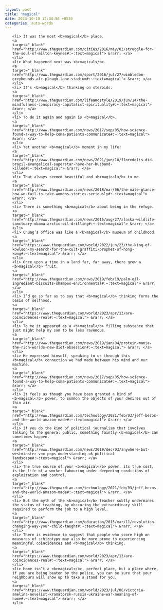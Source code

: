 ```yaml
---
layout: post
title: "magical"
date: 2023-10-10 12:34:56 +0530
categories: auto-words
---
```

<ol>

    <li> It was the most <b>magical</b> place.
    <a 
    target="_blank" 
    href="http://www.theguardian.com/cities/2016/may/03/struggle-for-the-soul-of-milton-keynes#:~:text=magical"> &rarr; </a>
    </li>
    <li> What happened next was <b>magical</b>.
    <a 
    target="_blank" 
    href="http://www.theguardian.com/sport/2016/jul/27/wimbledon-greyhounds-afc-plough-lane-stadium#:~:text=magical"> &rarr; </a>
    </li>
    <li> It’s <b>magical</b> thinking on steroids.
    <a 
    target="_blank" 
    href="http://www.theguardian.com/lifeandstyle/2019/jun/14/the-mindfulness-conspiracy-capitalist-spirituality#:~:text=magical"> &rarr; </a>
    </li>
    <li> To do it again and again is <b>magical</b>.
    <a 
    target="_blank" 
    href="http://www.theguardian.com/news/2017/sep/05/how-science-found-a-way-to-help-coma-patients-communicate#:~:text=magical"> &rarr; </a>
    </li>
    <li> Yet another <b>magical</b> moment in my life!
    <a 
    target="_blank" 
    href="http://www.theguardian.com/news/2021/jun/10/floredelis-did-brazil-evangelical-superstar-have-her-husband-killed#:~:text=magical"> &rarr; </a>
    </li>
    <li> That always seemed beautiful and <b>magical</b> to me.
    <a 
    target="_blank" 
    href="http://www.theguardian.com/news/2018/mar/06/the-male-glance-how-we-fail-to-take-womens-stories-seriously#:~:text=magical"> &rarr; </a>
    </li>
    <li> There is something <b>magical</b> about being in the refuge.
    <a 
    target="_blank" 
    href="http://www.theguardian.com/news/2015/aug/27/alaska-wildlife-sanctuary-obama-arctic-oil-drilling#:~:text=magical"> &rarr; </a>
    </li>
    <li> Chung’s office was like a <b>magical</b> museum of childhood.
    <a 
    target="_blank" 
    href="https://www.theguardian.com/world/2022/jun/23/the-king-of-kowloon-my-search-for-the-cult-graffiti-prophet-of-hong-kong#:~:text=magical"> &rarr; </a>
    </li>
    <li> Once upon a time in a land far, far away, there grew a <b>magical</b> fruit.
    <a 
    target="_blank" 
    href="http://www.theguardian.com/news/2019/feb/19/palm-oil-ingredient-biscuits-shampoo-environmental#:~:text=magical"> &rarr; </a>
    </li>
    <li> I’d go so far as to say that <b>magical</b> thinking forms the basis of selfhood.
    <a 
    target="_blank" 
    href="https://www.theguardian.com/world/2023/apr/13/are-coincidences-real#:~:text=magical"> &rarr; </a>
    </li>
    <li> To me it appeared as a <b>magical</b> filling substance that just might help my son to be less ravenous.
    <a 
    target="_blank" 
    href="http://www.theguardian.com/news/2019/jan/04/protein-mania-the-rich-worlds-new-diet-obsession#:~:text=magical"> &rarr; </a>
    </li>
    <li> He expressed himself, speaking to us through this <b>magical</b> connection we had made between his mind and our machine.
    <a 
    target="_blank" 
    href="http://www.theguardian.com/news/2017/sep/05/how-science-found-a-way-to-help-coma-patients-communicate#:~:text=magical"> &rarr; </a>
    </li>
    <li> It feels as though you have been granted a kind of <b>magical</b> power, to summon the objects of your desires out of thin air.
    <a 
    target="_blank" 
    href="http://www.theguardian.com/technology/2021/feb/03/jeff-bezos-and-the-world-amazon-made#:~:text=magical"> &rarr; </a>
    </li>
    <li> If you do the kind of political journalism that involves talking to the general public, something faintly <b>magical</b> can sometimes happen.
    <a 
    target="_blank" 
    href="http://www.theguardian.com/news/2019/dec/03/anywhere-but-westminster-vox-pops-understanding-uk-political-landscape#:~:text=magical"> &rarr; </a>
    </li>
    <li> The true source of your <b>magical</b> power, its true cost, is the life of a worker labouring under deepening conditions of exploitation and control.
    <a 
    target="_blank" 
    href="http://www.theguardian.com/technology/2021/feb/03/jeff-bezos-and-the-world-amazon-made#:~:text=magical"> &rarr; </a>
    </li>
    <li> But the myth of the <b>magical</b> teacher subtly undermines the status of teaching, by obscuring the extraordinary skill required to perform the job to a high level.
    <a 
    target="_blank" 
    href="http://www.theguardian.com/education/2015/mar/11/revolution-changing-way-your-child-taught#:~:text=magical"> &rarr; </a>
    </li>
    <li> There is evidence to suggest that people who score high on measures of schizotypy may also be more prone to experiencing meaningful coincidences and <b>magical</b> thinking.
    <a 
    target="_blank" 
    href="https://www.theguardian.com/world/2023/apr/13/are-coincidences-real#:~:text=magical"> &rarr; </a>
    </li>
    <li> Home isn’t a <b>magical</b>, perfect place, but a place where, if you are being beaten by the police, you can be sure that your neighbours will show up to take a stand for you.
    <a 
    target="_blank" 
    href="https://www.theguardian.com/world/2023/jul/06/victoria-amelina-novelist-kramatorsk-russia-ukraine-war-meaning-of-home#:~:text=magical"> &rarr; </a>
    </li>